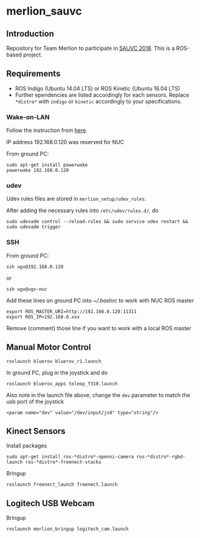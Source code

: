 # merlion_sauvc

## Introduction
Repository for Team Merlion to participate in [SAUVC 2018](https://sauvc.org/). This is a ROS-based project.

## Requirements
- ROS Indigo (Ubuntu 14.04 LTS) or ROS Kinetic (Ubuntu 16.04 LTS)
- Further ependencies are listed accordingly for each sensors. Replace `*distro*` with `indigo` or `kinetic` accordingly to your specifications.

### Wake-on-LAN
Follow the instruction from [here](http://kodi.wiki/view/HOW-TO:Set_up_Wake-on-LAN_for_Ubuntu).

IP address 192.168.0.120 was reserved for NUC

From ground PC:
```
sudo apt-get install powerwake
powerwake 192.168.0.120
```

### udev
Udev rules files are stored in `merlion_setup/udev_rules`.

After adding the necessary rules into `/etc/udev/rules.d/`, do
```
sudo udevadm control --reload-rules && sudo service udev restart && sudo udevadm trigger
```

### SSH
From ground PC:
```
ssh ugv@192.168.0.120
```
or
```
ssh ugv@ugv-nuc
```

Add these lines on ground PC into *~/.bashrc* to work with NUC ROS master
```
export ROS_MASTER_URI=http://192.168.0.120:11311
export ROS_IP=192.168.0.xxx
```
Remove (comment) those line if you want to work with a local ROS master

## Manual Motor Control
```
roslaunch bluerov bluerov_r1.launch
```
In ground PC, plug in the joystick and do
```
roslaunch bluerov_apps teleop_f310.launch
```
Also note in the launch file above, change the `dev` parameter to match the usb port of the joystick
```
<param name="dev" value="/dev/input/js0" type="string"/>
```

## Kinect Sensors
Install packages
```
sudo apt-get install ros-*distro*-openni-camera ros-*distro*-rgbd-launch ros-*distro*-freenect-stacks
```

Bringup
```
roslaunch freenect_launch freenect.launch
```

## Logitech USB Webcam
Bringup
```
roslaunch merlion_bringup logitech_cam.launch
```
